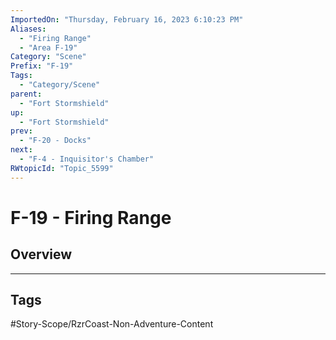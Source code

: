 ```yaml
---
ImportedOn: "Thursday, February 16, 2023 6:10:23 PM"
Aliases:
  - "Firing Range"
  - "Area F-19"
Category: "Scene"
Prefix: "F-19"
Tags:
  - "Category/Scene"
parent:
  - "Fort Stormshield"
up:
  - "Fort Stormshield"
prev:
  - "F-20 - Docks"
next:
  - "F-4 - Inquisitor's Chamber"
RWtopicId: "Topic_5599"
---
```

# F-19 - Firing Range
## Overview

---
## Tags
#Story-Scope/RzrCoast-Non-Adventure-Content

